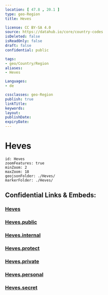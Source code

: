 ```yaml
---
location: [ 47.8 , 20.1 ] 
type: geo-Region
title: Heves

license: CC BY-SA 4.0
source: https://datahub.io/core/country-codes
isDeleted: false
isReadOnly: false
draft: false
confidential: public

tags:
- geo/Country/Region
aliases:
- Heves

Languages:
- de

cssclasses: geo-Region
publish: true
linkTitle: 
keywords: 
layout: 
publishDate: 
expiryDate: 
---
```


# Heves

```leaflet
id: Heves
zoomFeatures: true 
minZoom: 2 
maxZoom: 18
geojsonFolder: ./Heves/
markerFolder: ./Heves/
```


## Confidential Links & Embeds: 

### [Heves](/_Standards/Earth/Continent/Europe/Europe~East/Hungary/Counties~Hungary/Heves.md) 

### [Heves.public](/_public/Earth/Continent/Europe/Europe~East/Hungary/Counties~Hungary/Heves.public.md) 

### [Heves.internal](/_internal/Earth/Continent/Europe/Europe~East/Hungary/Counties~Hungary/Heves.internal.md) 

### [Heves.protect](/_protect/Earth/Continent/Europe/Europe~East/Hungary/Counties~Hungary/Heves.protect.md) 

### [Heves.private](/_private/Earth/Continent/Europe/Europe~East/Hungary/Counties~Hungary/Heves.private.md) 

### [Heves.personal](/_personal/Earth/Continent/Europe/Europe~East/Hungary/Counties~Hungary/Heves.personal.md) 

### [Heves.secret](/_secret/Earth/Continent/Europe/Europe~East/Hungary/Counties~Hungary/Heves.secret.md)

